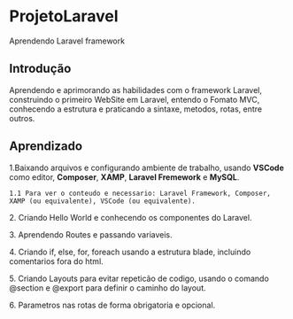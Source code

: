 # ProjetoLaravel
 Aprendendo Laravel framework

 <h2>Introdução</h2>

Aprendendo e aprimorando as habilidades com o framework Laravel, construindo o primeiro WebSite em Laravel, entendo o Fomato MVC, conhecendo a estrutura e praticando a sintaxe, metodos, rotas, entre outros.

<h2>Aprendizado</h2>

<p>1.Baixando arquivos e configurando ambiente de trabalho, usando <b>VSCode</b> como editor, <b>Composer</b>, <b>XAMP</b>, <b>Laravel Fremework</b> e <b>MySQL</b>.</p> 

    1.1 Para ver o conteudo e necessario: Laravel Framework, Composer, XAMP (ou equivalente), VSCode (ou equivalente).

<p>2. Criando Hello World e conhecendo os componentes do Laravel.</p>

<p>3. Aprendendo Routes e passando variaveis.</p>

<p>4. Criando if, else, for, foreach usando a estrutura blade, incluindo comentarios fora do html.</p>

<p>5. Criando Layouts para evitar repeticão de codigo, usando o comando @section e @export para definir o caminho do layout.</p>

<p>6. Parametros nas rotas de forma obrigatoria e opcional.</p>
